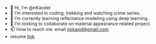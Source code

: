 - 👋 Hi, I’m @nKandel
- 👀 I’m interested in coding, trekking and watching crime series.
- 🌱 I’m currently learning reflectance modeling using deep learning.
- 💞️ I’m looking to collaborate on material appearance related project.
- 📫 How to reach me: email <npkand@gmail.com>
- resume [link](https://docs.google.com/document/d/1fRBb5ZLEFRCd2UNFHaFf_uCN4S0wvEA_ZeJwbRy5Rls/view?usp=sharing) 

<!---
nKandel/nKandel is a ✨ special ✨ repository because its `README.md` (this file) appears on your GitHub profile.
You can click the Preview link to take a look at your changes.
--->
